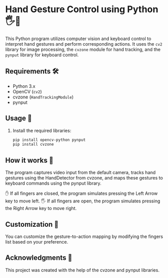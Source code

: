 # Hand Gesture Control using Python 🖐️👋

This Python program utilizes computer vision and keyboard control to interpret hand gestures and perform corresponding actions. It uses the `cv2` library for image processing, the `cvzone` module for hand tracking, and the `pynput` library for keyboard control.

## Requirements 🛠️

- Python 3.x
- OpenCV (`cv2`)
- cvzone (`HandTrackingModule`)
- pynput

## Usage 🚀

1. Install the required libraries:

   ```bash
   pip install opencv-python pynput
   pip install cvzone
   
## How it works 🤔
The program captures video input from the default camera, tracks hand gestures using the HandDetector from cvzone, and maps these gestures to keyboard commands using the pynput library.

✋ If all fingers are closed, the program simulates pressing the Left Arrow key to move left.
🖐️ If all fingers are open, the program simulates pressing the Right Arrow key to move right.

## Customization 🎨
You can customize the gesture-to-action mapping by modifying the fingers list based on your preference.

## Acknowledgments 🙌
This project was created with the help of the cvzone and pynput libraries.
